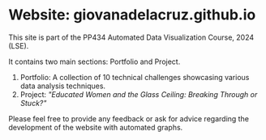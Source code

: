 # Website: giovanadelacruz.github.io

This site is part of the PP434 Automated Data Visualization Course, 2024 (LSE).

It contains two main sections: Portfolio and Project.

1. Portfolio: A collection of 10 technical challenges showcasing various data analysis techniques.
2. Project: _"Educated Women and the Glass Ceiling: Breaking Through or Stuck?"_

Please feel free to provide any feedback or ask for advice regarding the development of the website with automated graphs.
